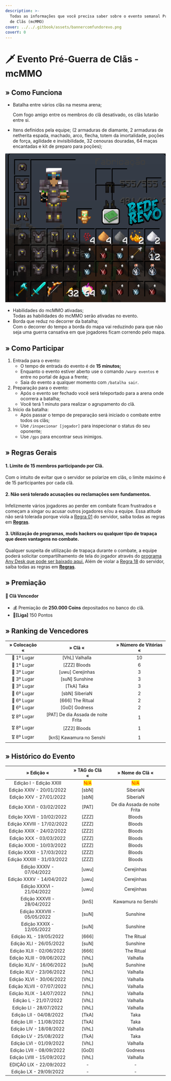 ```yaml
---
description: >-
  Todas as informações que você precisa saber sobre o evento semanal Pré-Guerra
  de Clãs (mcMMO)
cover: ../../.gitbook/assets/bannercomfundorevo.png
coverY: 0
---
```


# 🗡 Evento Pré-Guerra de Clãs - mcMMO

## » Como Funciona

*   Batalha entre vários clãs na mesma arena;

    Com fogo amigo entre os membros do clã desativado, os clãs lutarão entre si.
* Itens definidos pela equipe; (2 armaduras de diamante,  2 armaduras de netherita espada, machado, arco, flecha, totem da imortalidade, poções de força, agilidade e invisibilidade, 32 cenouras douradas, 64 maças encantadas e kit de preparo para poções);

![](<../../.gitbook/assets/image (15) (1).png>)

* Habilidades do mcMMO ativadas;\
  Todas as habilidades do mcMMO serão ativadas no evento.
* Borda que reduz no decorrer da batalha;\
  Com o decorrer do tempo a borda do mapa vai reduzindo para que não seja uma guerra cansativa em que jogadores ficam correndo pelo mapa.

## » Como Participar

1. Entrada para o evento:
   * O tempo de entrada do evento é de **15 minutos;**
   * Enquanto o evento estiver aberto use o comando `/warp eventos` e entre no portal de água a frente;
   * Saia do evento a qualquer momento com `/batalha sair`.
2. Preparação para o evento:
   * Após o evento ser fechado você será teleportado para a arena onde ocorrera a batalha;
   * Você terá 1 minuto para realizar o agrupamento do clã.
3. Inicio da batalha:
   * Após passar o tempo de preparação será iniciado o combate entre todos os clãs;
   * Use `/inspecionar [jogador]` para inspecionar o status do seu oponente;
   * Use `/gps` para encontrar seus inimigos.

## » Regras Gerais

#### **1**. Limite de 15 membros participando por Clã.

Com o intuito de evitar que o servidor se polarize em clãs, o limite máximo é de 15 participantes por cada clã.

#### **2. Não será tolerado acusações ou reclamações sem fundamentos.**

Infelizmente vários jogadores ao perder em combate ficam frustrados e começam a xingar ou acusar outros jogadores e/ou a equipe. Essa atitude não será tolerada porque viola a [Regra 01](https://wiki.rederevo.com/regras/chat#01) do servidor, saiba todas as regras em [**Regras**](../../regras/).

#### **3. Utilização de programas, mods hackers ou qualquer tipo de trapaça que deem vantagens no combate.**

Qualquer suspeita de utilização de trapaça durante o combate, a equipe poderá solicitar compartilhamento de tela do jogador através do [programa Any Desk que pode ser baixado aqui.](https://anydesk.com/pt/downloads) Além de violar a [Regra 18](https://wiki.rederevo.com/regras/jogabilidade#01-7) do servidor, saiba todas as regras em [**Regras**](../../regras/).

## » Premiação

#### 🥇 **Clã Vencedor**

* :moneybag: Premiação de **250.000 Coins** depositados no banco do clã.
* 💎**\[Liga]** 150 Pontos

## » Ranking de Vencedores

| » Colocação « |               » Clã «               | » Número de Vitórias « |
| :-----------: | :---------------------------------: | :--------------------: |
|  🥇 1º Lugar  |           \[VhL] Valhalla           |           10           |
|  🥇 1º Lugar  |            \[ZZZ] Bloods            |            6           |
|  🥉 3º Lugar  |          \[uwu] Cerejinhas          |            3           |
|  🥉 3º Lugar  |           \[suN] Sunshine           |            3           |
|  🥉 3º Lugar  |             \[TkA] Taka             |            3           |
|  🏅 6º Lugar  |           \[sbN] SiberiaN           |            2           |
|  🏅 6º Lugar  |          \[666] The Ritual          |            2           |
|  🏅 6º Lugar  |            \[GoD] Godness           |            2           |
|  🎖️ 8º Lugar | \[PAT] De dia Assada de noite Frita |            1           |
|  🎖️ 8º Lugar |            \[ZZ2] Bloods            |            1           |
|  🎖️ 8º Lugar |      \[knS] Kawamura no Senshi      |            1           |

## » Histórico do Evento

|          » Edição «         |            » TAG do Clã «           |           » Nome do Clã «           |
| :-------------------------: | :---------------------------------: | :---------------------------------: |
|   Edição I - Edição XXIII   | <mark style="color:red;">N/A</mark> | <mark style="color:red;">N/A</mark> |
|   Edição XXIV - 20/01/2022  |                \[sbN]               |               SiberiaN              |
|   Edição XXV - 27/01/2022   |                \[sbN]               |               SiberiaN              |
|   Edição XXVI - 03/02/2022  |                \[PAT]               |     De dia Assada de noite Frita    |
|  Edição XXVII - 10/02/2022  |                \[ZZZ]               |                Bloods               |
|  Edição XXVIII - 17/02/2022 |                \[ZZZ]               |                Bloods               |
|   Edição XXIX - 24/02/2022  |                \[ZZ2]               |                Bloods               |
|   Edição XXX - 03/03/2022   |                \[ZZZ]               |                Bloods               |
|   Edição XXXI - 10/03/2022  |                \[ZZZ]               |                Bloods               |
|  Edição XXXII - 17/03/2022  |                \[ZZZ]               |                Bloods               |
|  Edição XXXIII - 31/03/2022 |                \[ZZZ]               |                Bloods               |
|  Edição XXXIV - 07/04/2022  |                \[uwu]               |              Cerejinhas             |
|   Edição XXXV - 14/04/2022  |                \[uwu]               |              Cerejinhas             |
|  Edição XXXVI - 21/04/2022  |                \[uwu]               |              Cerejinhas             |
|  Edição XXXVII - 28/04/2022 |                \[knS]               |          Kawamura no Senshi         |
| Edição XXXVIII - 05/05/2022 |                \[suN]               |               Sunshine              |
|  Edição XXXIX - 12/05/2022  |                \[suN]               |               Sunshine              |
|    Edição XL - 19/05/2022   |                \[666]               |              The Ritual             |
|   Edição XLI - 26/05/2022   |                \[suN]               |               Sunshine              |
|   Edição XLII - 02/06/2022  |                \[666]               |              The Ritual             |
|  Edição XLIII - 09/06/2022  |                \[VhL]               |               Valhalla              |
|   Edição XLIV - 16/06/2022  |                \[suN]               |               Sunshine              |
|   Edição XLV - 23/06/2022   |                \[VhL]               |               Valhalla              |
|   Edição XLVI - 30/06/2022  |                \[VhL]               |               Valhalla              |
|  Edição XLVII - 07/07/2022  |                \[VhL]               |               Valhalla              |
|   Edição XLIX - 14/07/2022  |                \[VhL]               |               Valhalla              |
|    Edição L - 21/07/2022    |                \[VhL]               |               Valhalla              |
|    Edição LI - 28/07/2022   |                \[VhL]               |               Valhalla              |
|   Edição LII - 04/08/2022   |                \[TkA]               |                 Taka                |
|   Edição LIII - 11/08/2022  |                \[TkA]               |                 Taka                |
|   Edição LIV - 18/08/2022   |                \[VhL]               |               Valhalla              |
|    Edição LV - 25/08/2022   |                \[TkA]               |                 Taka                |
|   Edição LVI - 01/09/2022   |                \[VhL]               |               Valhalla              |
|   Edição LVII - 08/09/2022  |                \[GoD]               |               Godness               |
|  Edição LVIII - 15/09/2022  |                \[VhL]               |               Valhalla              |
|   EDIÇÃO LIX - 22/09/2022   |                  -                  |                  -                  |
|    Edição LX - 29/09/2022   |                  -                  |                  -                  |
